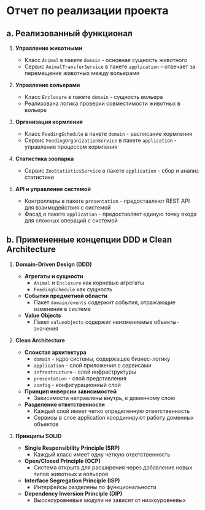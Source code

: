 # Отчет по реализации проекта

## a. Реализованный функционал

1. **Управление животными**

   - Класс `Animal` в пакете `domain` - основная сущность животного
   - Сервис `AnimalTransferService` в пакете `application` - отвечает за перемещение животных между вольерами
2. **Управление вольерами**

   - Класс `Enclosure` в пакете `domain` - сущность вольера
   - Реализована логика проверки совместимости животных в вольере
3. **Организация кормления**

   - Класс `FeedingSchedule` в пакете `domain` - расписание кормления
   - Сервис `FeedingOrganizationService` в пакете `application` - управление процессом кормления
4. **Статистика зоопарка**

   - Сервис `ZooStatisticsService` в пакете `application` - сбор и анализ статистики

5. **API и управление системой**

   - Контроллеры в пакете `presentation` - предоставляют REST API для взаимодействия с системой
   - Фасад в пакете `application` - предоставляет единую точку входа для сложных операций с системой

## b. Примененные концепции DDD и Clean Architecture

1. **Domain-Driven Design (DDD)**

   - **Агрегаты и сущности**
     - `Animal` и `Enclosure` как корневые агрегаты
     - `FeedingSchedule` как сущность
   - **События предметной области**
     - Пакет `domain/events` содержит события, отражающие изменения в системе
   - **Value Objects**
     - Пакет `valueobjects` содержит неизменяемые объекты-значения
2. **Clean Architecture**

   - **Слоистая архитектура**
     - `domain` - ядро системы, содержащее бизнес-логику
     - `application` - слой приложения с сервисами
     - `infrastructure` - слой инфраструктуры
     - `presentation` - слой представления
     - `config` - конфигурационный слой
   - **Принцип инверсии зависимостей**
     - Зависимости направлены внутрь, к доменному слою
   - **Разделение ответственности**
     - Каждый слой имеет четко определенную ответственность
     - Сервисы в слое application координируют работу доменных объектов
3. **Принципы SOLID**

   - **Single Responsibility Principle (SRP)**
     - Каждый класс имеет одну четкую ответственность
   - **Open/Closed Principle (OCP)**
     - Система открыта для расширения через добавление новых типов животных и вольеров
   - **Interface Segregation Principle (ISP)**
     - Интерфейсы разделены по функциональности
   - **Dependency Inversion Principle (DIP)**
     - Высокоуровневые модули не зависят от низкоуровневых
